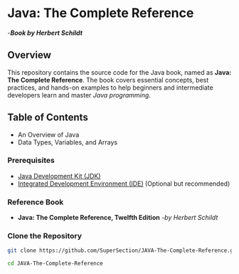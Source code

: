 # Java: The Complete Reference 
-***Book by Herbert Schildt***


## Overview

This repository contains the source code for the Java book, named as **Java: The Complete Reference**. The book covers essential concepts, best practices, and hands-on examples to help beginners and intermediate developers learn and master *Java programming*.

## Table of Contents

- An Overview of Java
- Data Types, Variables, and Arrays

### Prerequisites

- [Java Development Kit (JDK)](https://www.oracle.com/java/technologies/javase-downloads.html)
- [Integrated Development Environment (IDE)](https://www.jetbrains.com/idea/download/) (Optional but recommended)

### Reference Book

- **Java: The Complete Reference, Twelfth Edition** -*by  Herbert Schildt*

### Clone the Repository

```bash
git clone https://github.com/SuperSection/JAVA-The-Complete-Reference.git

cd JAVA-The-Complete-Reference
```
